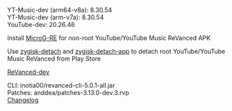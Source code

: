 YT-Music-dev (arm64-v8a): 8.30.54  
YT-Music-dev (arm-v7a): 8.30.54  
YouTube-dev: 20.26.46  

Install [MicroG-RE](https://github.com/WSTxda/MicroG-RE/releases) for non-root YouTube/YouTube Music ReVanced APK  

Use [zygisk-detach](https://github.com/j-hc/zygisk-detach) and [zygisk-detach-app](https://github.com/j-hc/zygisk-detach-app/releases) to detach root YouTube/YouTube Music ReVanced from Play Store  

[ReVanced-dev](https://github.com/IGOR3K99/ReVanced-dev)
  
CLI: inotia00/revanced-cli-5.0.1-all.jar  
Patches: anddea/patches-3.13.0-dev.3.rvp  
[Changelog](https://github.com/anddea/revanced-patches/releases/tag/v3.13.0-dev.3)  
